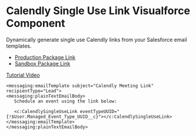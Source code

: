 # Calendly Single Use Link Visualforce Component
Dynamically generate single use Calendly links from your Salesforce email templates.

* [Production Package Link](https://login.salesforce.com/packaging/installPackage.apexp?p0=04tDo000000Dioi&isdtp=p1)
* [Sandbox Package Link](https://test.salesforce.com/packaging/installPackage.apexp?p0=04tDo000000Dioi&isdtp=p1)

[Tutorial Video](https://youtu.be/h-JlCJNpDxE)

```visualforce
<messaging:emailTemplate subject="Calendly Meeting Link" recipientType="Lead">
<messaging:plainTextEmailBody>
   Schedule an event using the link below:

   <c:CalendlySingleUseLink eventTypeUUID="{!$User.Managed_Event_Type_UUID__c}"></c:CalendlySingleUseLink>
</messaging:emailTemplate>
</messaging:plainTextEmailBody>
```
